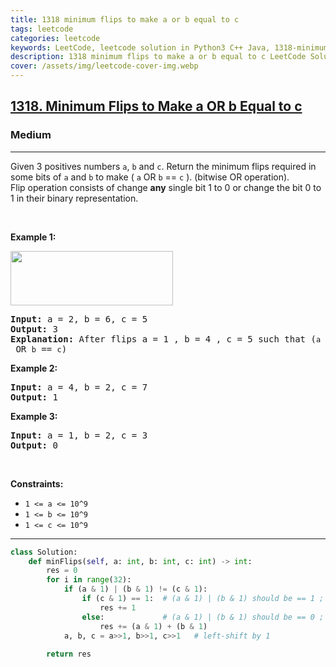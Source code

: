 ```yaml
---
title: 1318 minimum flips to make a or b equal to c
tags: leetcode
categories: leetcode
keywords: LeetCode, leetcode solution in Python3 C++ Java, 1318-minimum-flips-to-make-a-or-b-equal-to-c solution
description: 1318 minimum flips to make a or b equal to c LeetCode Solution Explained
cover: /assets/img/leetcode-cover-img.webp
---
```



<h2><a href="https://leetcode.com/problems/minimum-flips-to-make-a-or-b-equal-to-c/">1318. Minimum Flips to Make a OR b Equal to c</a></h2><h3>Medium</h3><hr><div><p>Given 3 positives numbers <code>a</code>, <code>b</code> and <code>c</code>. Return the minimum flips required in some bits of <code>a</code> and <code>b</code> to make (&nbsp;<code>a</code> OR <code>b</code> == <code>c</code>&nbsp;). (bitwise OR operation).<br>
Flip operation&nbsp;consists of change&nbsp;<strong>any</strong>&nbsp;single bit 1 to 0 or change the bit 0 to 1&nbsp;in their binary representation.</p>

<p>&nbsp;</p>
<p><strong>Example 1:</strong></p>

<p><img alt="" src="https://assets.leetcode.com/uploads/2020/01/06/sample_3_1676.png" style="width: 260px; height: 87px;"></p>

<pre><strong>Input:</strong> a = 2, b = 6, c = 5
<strong>Output:</strong> 3
<strong>Explanation: </strong>After flips a = 1 , b = 4 , c = 5 such that (<code>a</code> OR <code>b</code> == <code>c</code>)</pre>

<p><strong>Example 2:</strong></p>

<pre><strong>Input:</strong> a = 4, b = 2, c = 7
<strong>Output:</strong> 1
</pre>

<p><strong>Example 3:</strong></p>

<pre><strong>Input:</strong> a = 1, b = 2, c = 3
<strong>Output:</strong> 0
</pre>

<p>&nbsp;</p>
<p><strong>Constraints:</strong></p>

<ul>
	<li><code>1 &lt;= a &lt;= 10^9</code></li>
	<li><code>1 &lt;= b&nbsp;&lt;= 10^9</code></li>
	<li><code>1 &lt;= c&nbsp;&lt;= 10^9</code></li>
</ul></div>

---




```python
class Solution:
    def minFlips(self, a: int, b: int, c: int) -> int:
        res = 0
        for i in range(32):
            if (a & 1) | (b & 1) != (c & 1):
                if (c & 1) == 1:  # (a & 1) | (b & 1) should be == 1 ; so changing any of a, b we can get 1
                    res += 1      
                else:             # (a & 1) | (b & 1) should be == 0 ; is (a & 1) == 1 and (b & 1) == 1 we need to change both to 0 so res += 1; if any of them is 1 then change only 1 i.e. res += 1
                    res += (a & 1) + (b & 1) 
            a, b, c = a>>1, b>>1, c>>1   # left-shift by 1
        
        return res
```
